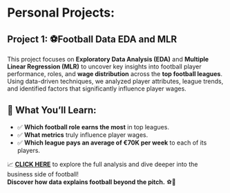 # Personal Projects:

##  **Project 1: ⚽Football Data EDA and MLR** 

This project focuses on **Exploratory Data Analysis (EDA)** and **Multiple Linear Regression (MLR)** to uncover key insights into football player performance, roles, and **wage distribution** across the **top football leagues**. Using data-driven techniques, we analyzed player attributes, league trends, and identified factors that significantly influence player wages.

## 🚀 **What You’ll Learn:**
- ✅ **Which football role earns the most** in top leagues.
- ✅ **What metrics** truly influence player wages.
- ✅ **Which league pays an average of €70K per week** to each of its players.

📈 **[CLICK HERE](#)** to explore the full analysis and dive deeper into the business side of football!  
**Discover how data explains football beyond the pitch.** ⚽💼